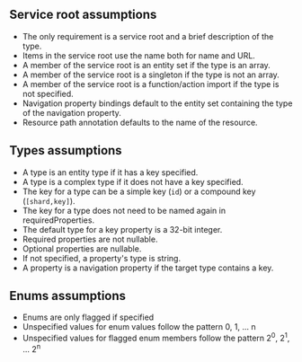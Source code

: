 ## Service root assumptions

* The only requirement is a service root and a brief description of the type.
* Items in the service root use the name both for name and URL.
* A member of the service root is an entity set if the type is an array.
* A member of the service root is a singleton if the type is not an array.
* A member of the service root is a function/action import if the type is not specified.
* Navigation property bindings default to the entity set containing the type of the navigation property.
* Resource path annotation defaults to the name of the resource.

## Types assumptions

* A type is an entity type if it has a key specified.
* A type is a complex type if it does not have a key specified.
* The key for a type can be a simple key (`id`) or a compound key (`[shard,key]`).
* The key for a type does not need to be named again in requiredProperties.
* The default type for a key property is a 32-bit integer.
* Required properties are not nullable.
* Optional properties are nullable.
* If not specified, a property's type is string.
* A property is a navigation property if the target type contains a key.

## Enums assumptions

* Enums are only flagged if specified
* Unspecified values for enum values follow the pattern 0, 1, ... n
* Unspecified values for flagged enum members follow the pattern 2<sup>0</sup>, 2<sup>1</sup>, ... 2<sup>n</sup>
